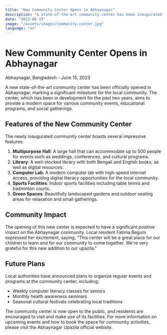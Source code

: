 ```yaml
---
title: "New Community Center Opens in Abhaynagar"
description: "A state-of-the-art community center has been inaugurated in Abhaynagar, providing a space for local events and gatherings."
date: "2023-06-15"
image: "/assets/images/community-center.jpg"
language: "en"
---
```


# New Community Center Opens in Abhaynagar

Abhaynagar, Bangladesh - June 15, 2023

A new state-of-the-art community center has been officially opened in Abhaynagar, marking a significant milestone for the local community. The center, which has been in development for the past two years, aims to provide a modern space for various community events, educational programs, and social gatherings.

## Features of the New Community Center

The newly inaugurated community center boasts several impressive features:

1. **Multipurpose Hall**: A large hall that can accommodate up to 500 people for events such as weddings, conferences, and cultural programs.
2. **Library**: A well-stocked library with both Bengali and English books, as well as digital resources.
3. **Computer Lab**: A modern computer lab with high-speed internet access, providing digital literacy opportunities for the local community.
4. **Sports Facilities**: Indoor sports facilities including table tennis and badminton courts.
5. **Green Spaces**: Beautifully landscaped gardens and outdoor seating areas for relaxation and small gatherings.

## Community Impact

The opening of this new center is expected to have a significant positive impact on the Abhaynagar community. Local resident Fatima Begum expressed her excitement, saying, "This center will be a great place for our children to learn and for our community to come together. We're very grateful for this new addition to our upazila."

## Future Plans

Local authorities have announced plans to organize regular events and programs at the community center, including:

- Weekly computer literacy classes for seniors
- Monthly health awareness seminars
- Seasonal cultural festivals celebrating local traditions

The community center is now open to the public, and residents are encouraged to visit and make use of its facilities. For more information on upcoming events and how to book the space for community activities, please visit the Abhaynagar Upazila official website.
